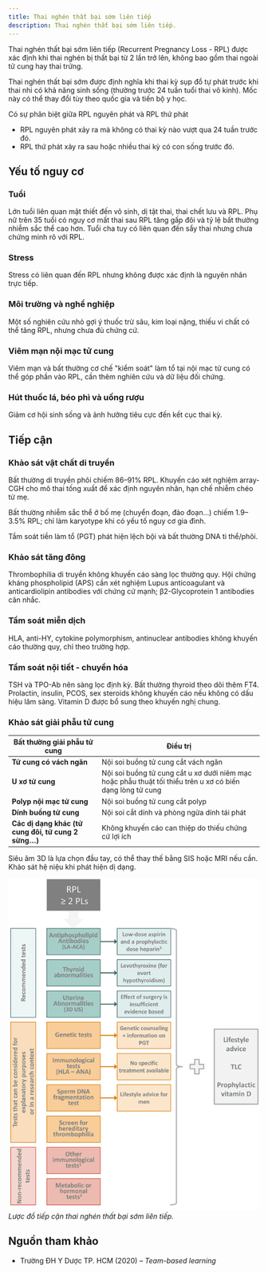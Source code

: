 ```yaml
---
title: Thai nghén thất bại sớm liên tiếp
description: Thai nghén thất bại sớm liên tiếp.
---
```


Thai nghén thất bại sớm liên tiếp (Recurrent Pregnancy Loss - RPL) được xác định khi thai nghén bị thất bại từ 2 lần trở lên, không bao gồm thai ngoài tử cung hay thai trứng.

Thai nghén thất bại sớm được định nghĩa khi thai kỳ sụp đổ tự phát trước khi thai nhi có khả năng sinh sống (thường trước 24 tuần tuổi thai vô kinh). Mốc này có thể thay đổi tùy theo quốc gia và tiến bộ y học.

Có sự phân biệt giữa RPL nguyên phát và RPL thứ phát

- RPL nguyên phát xảy ra mà không có thai kỳ nào vượt qua 24 tuần trước đó.
- RPL thứ phát xảy ra sau hoặc nhiều thai kỳ có con sống trước đó.

## Yếu tố nguy cơ

### Tuổi

Lớn tuổi liên quan mật thiết đến vô sinh, dị tật thai, thai chết lưu và RPL. Phụ nữ trên 35 tuổi có nguy cơ mất thai sau RPL tăng gấp đôi và tỷ lệ bất thường nhiễm sắc thể cao hơn. Tuổi cha tuy có liên quan đến sẩy thai nhưng chưa chứng minh rõ với RPL.

### Stress

Stress có liên quan đến RPL nhưng không được xác định là nguyên nhân trực tiếp.

### Môi trường và nghề nghiệp

Một số nghiên cứu nhỏ gợi ý thuốc trừ sâu, kim loại nặng, thiếu vi chất có thể tăng RPL, nhưng chưa đủ chứng cứ.

### Viêm mạn nội mạc tử cung

Viêm mạn và bất thường cơ chế "kiểm soát" làm tổ tại nội mạc tử cung có thể góp phần vào RPL, cần thêm nghiên cứu và dữ liệu đối chứng.

### Hút thuốc lá, béo phì và uống rượu

Giảm cơ hội sinh sống và ảnh hưởng tiêu cực đến kết cục thai kỳ.

## Tiếp cận

### Khảo sát vật chất di truyền

Bất thường di truyền phôi chiếm 86–91% RPL. Khuyến cáo xét nghiệm array-CGH cho mô thai tống xuất để xác định nguyên nhân, hạn chế nhiễm chéo từ mẹ.

Bất thường nhiễm sắc thể ở bố mẹ (chuyển đoạn, đảo đoạn…) chiếm 1.9–3.5% RPL; chỉ làm karyotype khi có yếu tố nguy cơ gia đình.

Tầm soát tiền làm tổ (PGT) phát hiện lệch bội và bất thường DNA ti thể/phôi.

### Khảo sát tăng đông

Thrombophilia di truyền không khuyến cáo sàng lọc thường quy. Hội chứng kháng phospholipid (APS) cần xét nghiệm Lupus anticoagulant và anticardiolipin antibodies với chứng cứ mạnh; β2-Glycoprotein 1 antibodies cân nhắc.

### Tầm soát miễn dịch

HLA, anti-HY, cytokine polymorphism, antinuclear antibodies không khuyến cáo thường quy, chỉ theo trường hợp.

### Tầm soát nội tiết - chuyển hóa

TSH và TPO-Ab nên sàng lọc định kỳ. Bất thường thyroid theo dõi thêm FT4. Prolactin, insulin, PCOS, sex steroids không khuyến cáo nếu không có dấu hiệu lâm sàng. Vitamin D được bổ sung theo khuyến nghị chung.

### Khảo sát giải phẫu tử cung

| Bất thường giải phẫu tử cung                        | Điều trị                                                                                                   |
| --------------------------------------------------- | ---------------------------------------------------------------------------------------------------------- |
| **Tử cung có vách ngăn**                            | Nội soi buồng tử cung cắt vách ngăn                                                                        |
| **U xơ tử cung**                                    | Nội soi buồng tử cung cắt u xơ dưới niêm mạc hoặc phẫu thuật tối thiểu trên u xơ có biến dạng lòng tử cung |
| **Polyp nội mạc tử cung**                           | Nội soi buồng tử cung cắt polyp                                                                            |
| **Dính buồng tử cung**                              | Nội soi cắt dính và phòng ngừa dính tái phát                                                               |
| **Các dị dạng khác (tử cung đôi, tử cung 2 sừng…)** | Không khuyến cáo can thiệp do thiếu chứng cứ lợi ích                                                       |

Siêu âm 3D là lựa chọn đầu tay, có thể thay thế bằng SIS hoặc MRI nếu cần. Khảo sát hệ niệu khi phát hiện dị dạng.

![Lược đồ tiếp cận thai nghén thất bại sớm liên tiếp](../../../../assets/san-khoa/thai-nghen-that-bai-som-lien-tiep/luoc-do-tiep-can-thai-nghen-that-bai-som-lien-tiep.png)  
_Lược đồ tiếp cận thai nghén thất bại sớm liên tiếp._

## Nguồn tham khảo

- Trường ĐH Y Dược TP. HCM (2020) – _Team-based learning_
